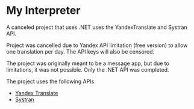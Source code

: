# My Interpreter
A canceled project that uses .NET uses the YandexTranslate and Systran API. 

Project was cancelled due to Yandex API limitation (free version) to allow one translation per day. The API keys will also be censored. 

The project was originally meant to be a message app, but due to limitations, it was not possible. Only the .NET API was completed. 

The project uses the following APIs
<ul>
  <li><a href="https://translate.yandex.com/" target="_blank">Yandex Translate</a></li>
  <li><a href="https://translate.systran.net/" target="_blank">Systran</a></li>
 </ul>
